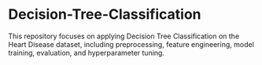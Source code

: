 # Decision-Tree-Classification
This repository focuses on applying Decision Tree Classification on the Heart Disease dataset, including preprocessing, feature engineering, model training, evaluation, and hyperparameter tuning.
